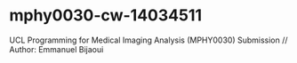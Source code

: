 # mphy0030-cw-14034511
UCL Programming for Medical Imaging Analysis (MPHY0030) Submission 
//
Author: Emmanuel Bijaoui
